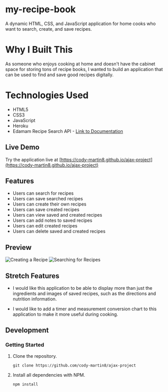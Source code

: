 # my-recipe-book

A dynamic HTML, CSS, and JavaScript application for home cooks who want to search, create, and save recipes.

# Why I Built This

As someone who enjoys cooking at home and doesn't have the cabinet space for storing tons of recipe books, I wanted to build an application that can be used to find and save good recipes digitally.

# Technologies Used

- HTML5
- CSS3
- JavaScript
- Heroku
- Edamam Recipe Search API - [Link to Documentation](https://developer.edamam.com/edamam-docs-recipe-api)

## Live Demo

Try the application live at [https://cody-martin8.github.io/ajax-project](https://cody-martin8.github.io/ajax-project)

## Features

- Users can search for recipes
- Users can save searched recipes
- Users can create their own recipes
- Users can save created recipes
- Users can view saved and created recipes
- Users can add notes to saved recipes
- Users can edit created recipes
- Users can delete saved and created recipes

## Preview

![Creating a Recipe](assets/README-demo-pt-1.gif)
![Searching for Recipes](assets/README-demo-pt-2.gif)

## Stretch Features

- I would like this application to be able to display more than just the ingredients and images of saved recipes, such as the directions and nutrition information.

- I would like to add a timer and measurement conversion chart to this application to make it more useful during cooking.

## Development

### Getting Started

1. Clone the repository.

    ```shell
    git clone https://github.com/cody-martin8/ajax-project
    ```

1. Install all dependencies with NPM.

    ```shell
    npm install
    ```
